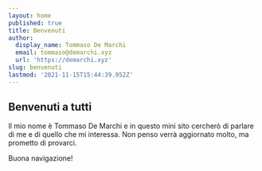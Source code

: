 ```yaml
---
layout: home
published: true
title: Benvenuti
author:
  display_name: Tommaso De Marchi
  email: tommaso@demarchi.xyz
  url: 'https://demarchi.xyz'
slug: benvenuti
lastmod: '2021-11-15T15:44:39.952Z'
---
```


## Benvenuti a tutti
Il mio nome è Tommaso De Marchi e in questo mini sito cercherò di parlare di me e di quello che mi interessa. Non penso verrà aggiornato molto, ma prometto di provarci.

Buona navigazione!

